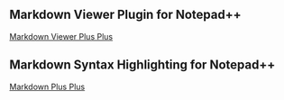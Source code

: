 ## Markdown Viewer Plugin for Notepad++
[Markdown Viewer Plus Plus][1]

## Markdown Syntax Highlighting for Notepad++
[Markdown Plus Plus][2]

  [1]: https://github.com/nea/MarkdownViewerPlusPlus
  [2]: https://github.com/Edditoria/markdown-plus-plus
